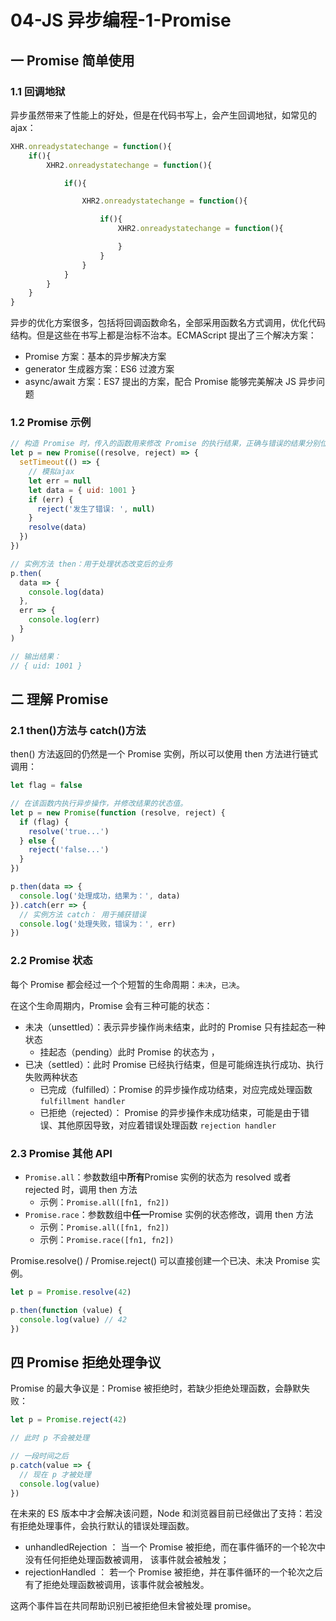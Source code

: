 # 04-JS 异步编程-1-Promise

## 一 Promise 简单使用

### 1.1 回调地狱

异步虽然带来了性能上的好处，但是在代码书写上，会产生回调地狱，如常见的 ajax：

```js
XHR.onreadystatechange = function(){
    if(){
        XHR2.onreadystatechange = function(){

            if(){

                XHR2.onreadystatechange = function(){

                    if(){
                        XHR2.onreadystatechange = function(){

                        }
                    }
                }
            }
        }
    }
}
```

异步的优化方案很多，包括将回调函数命名，全部采用函数名方式调用，优化代码结构。但是这些在书写上都是治标不治本。ECMAScript 提出了三个解决方案：

- Promise 方案：基本的异步解决方案
- generator 生成器方案：ES6 过渡方案
- async/await 方案：ES7 提出的方案，配合 Promise 能够完美解决 JS 异步问题

### 1.2 Promise 示例

```js
// 构造 Promise 时，传入的函数用来修改 Promise 的执行结果，正确与错误的结果分别位于 resolve、reject 中。
let p = new Promise((resolve, reject) => {
  setTimeout(() => {
    // 模拟ajax
    let err = null
    let data = { uid: 1001 }
    if (err) {
      reject('发生了错误: ', null)
    }
    resolve(data)
  })
})

// 实例方法 then：用于处理状态改变后的业务
p.then(
  data => {
    console.log(data)
  },
  err => {
    console.log(err)
  }
)

// 输出结果：
// { uid: 1001 }
```

## 二 理解 Promise

### 2.1 then()方法与 catch()方法

then() 方法返回的仍然是一个 Promise 实例，所以可以使用 then 方法进行链式调用：

```js
let flag = false

// 在该函数内执行异步操作，并修改结果的状态值。
let p = new Promise(function (resolve, reject) {
  if (flag) {
    resolve('true...')
  } else {
    reject('false...')
  }
})

p.then(data => {
  console.log('处理成功，结果为：', data)
}).catch(err => {
  // 实例方法 catch： 用于捕获错误
  console.log('处理失败，错误为：', err)
})
```

### 2.2 Promise 状态

每个 Promise 都会经过一个个短暂的生命周期：`未决`，`已决`。

在这个生命周期内，Promise 会有三种可能的状态：

- 未决（unsettled）：表示异步操作尚未结束，此时的 Promise 只有挂起态一种状态
  - 挂起态（pending）此时 Promise 的状态为 ，
- 已决（settled）：此时 Promise 已经执行结束，但是可能绵连执行成功、执行失败两种状态
  - 已完成（fulfilled）：Promise 的异步操作成功结束，对应完成处理函数 `fulfillment handler`
  - 已拒绝（rejected）： Promise 的异步操作未成功结束，可能是由于错误、其他原因导致，对应着错误处理函数 `rejection handler`

### 2.3 Promise 其他 API

- `Promise.all`：参数数组中**所有**Promise 实例的状态为 resolved 或者 rejected 时，调用 then 方法
  - 示例：`Promise.all([fn1, fn2])`
- `Promise.race`：参数数组中**任一**Promise 实例的状态修改，调用 then 方法
  - 示例：`Promise.all([fn1, fn2])`
  - 示例：`Promise.race([fn1, fn2])`

Promise.resolve() / Promise.reject() 可以直接创建一个已决、未决 Promise 实例。

```js
let p = Promise.resolve(42)

p.then(function (value) {
  console.log(value) // 42
})
```

## 四 Promise 拒绝处理争议

Promise 的最大争议是：Promise 被拒绝时，若缺少拒绝处理函数，会静默失败：

```js
let p = Promise.reject(42)

// 此时 p 不会被处理

// 一段时间之后
p.catch(value => {
  // 现在 p 才被处理
  console.log(value)
})
```

在未来的 ES 版本中才会解决该问题，Node 和浏览器目前已经做出了支持：若没有拒绝处理事件，会执行默认的错误处理函数。

- unhandledRejection ： 当一个 Promise 被拒绝，而在事件循环的一个轮次中没有任何拒绝处理函数被调用， 该事件就会被触发；
- rejectionHandled ： 若一个 Promise 被拒绝，并在事件循环的一个轮次之后有了拒绝处理函数被调用，该事件就会被触发。

这两个事件旨在共同帮助识别已被拒绝但未曾被处理 promise。
